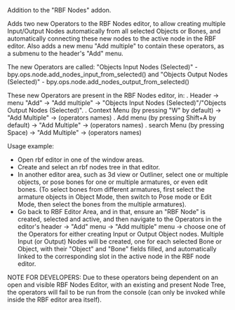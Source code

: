 Addition to the "RBF Nodes" addon.


Adds two new Operators to the RBF Nodes editor, to allow creating multiple Input/Output Nodes automatically from all selected Objects or Bones, and automatically connecting these new nodes to the active node in the RBF editor.
Also adds a new menu "Add multiple" to contain these operators, as a submenu to the header's "Add" menu.


The new Operators are called:
    "Objects Input Nodes (Selected)" - bpy.ops.node.add_nodes_input_from_selected() 
    and 
    "Objects Output Nodes (Selected)" - bpy.ops.node.add_nodes_output_from_selected()

These new Operators are present in the RBF Nodes editor, in:
    . Header -> menu "Add" -> "Add multiple" -> "Objects Input Nodes (Selected)"/"Objects Output Nodes (Selected)".
    . Context Menu (by pressing "W" by default) -> "Add Multiple" -> (operators names)
    . Add menu (by pressing Shift+A by default) -> "Add Multiple" -> (operators names)
    . search Menu (by pressing Space) -> "Add Multiple" -> (operators names)


Usage example:
- Open rbf editor in one of the window areas.
- Create and select an rbf nodes tree in that editor. 
- In another editor area, such as 3d view or Outliner, select one or multiple objects, or pose bones for one or multiple armatures, or even edit bones. (To select bones from different armatures, first select the armature objects in Object Mode, then switch to Pose mode or Edit Mode, then select the bones from the multiple armatures).
- Go back to RBF Editor Area, and in that, ensure an "RBF Node" is created, selected and active, and then navigate to the Operators in the editor's header -> "Add" menu -> "Add multiple" menu -> choose one of the Operators for either creating Input or Output Object nodes. Multiple Input (or Output) Nodes will be created, one for each selected Bone or Object, with their "Object" and "Bone" fields filled, and automatically linked to the corresponding slot in the active node in the RBF node editor. 



NOTE FOR DEVELOPERS:
Due to these operators being dependent on an open and visible RBF Nodes Editor, with an existing and present Node Tree, the operators will fail to be run from the console (can only be invoked while inside the RBF editor area itself).

